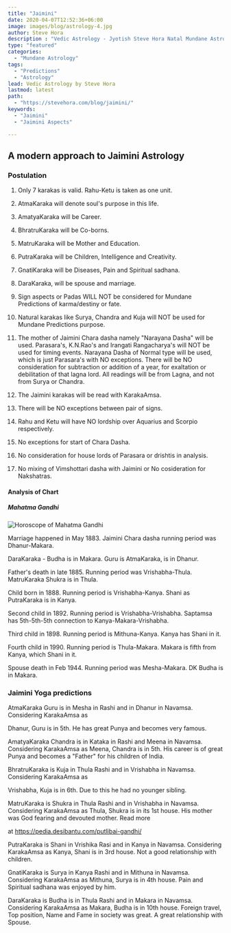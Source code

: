 ```yaml
---
title: "Jaimini"
date: 2020-04-07T12:52:36+06:00
image: images/blog/astrology-4.jpg
author: Steve Hora
description : "Vedic Astrology - Jyotish Steve Hora Natal Mundane Astrology Horoscope Reading Predictions Jaimini Aspects"
type: "featured"
categories: 
  - "Mundane Astrology"
tags:
  - "Predictions"
  - "Astrology"
lead: Vedic Astrology by Steve Hora
lastmod: latest 
path:
  - "https://stevehora.com/blog/jaimini/"
keywords:
  - "Jaimini"
  - "Jaimini Aspects"

---
```


## A modern approach to Jaimini Astrology

### Postulation

1. Only 7 karakas is valid. Rahu-Ketu is taken as one unit.

2. AtmaKaraka will denote soul's purpose in this life.

3. AmatyaKaraka will be Career.

4. BhratruKaraka will be Co-borns.

5. MatruKaraka will be Mother and Education.

6. PutraKaraka will be Children, Intelligence and Creativity.

7. GnatiKaraka will be Diseases, Pain and Spiritual sadhana.

8. DaraKaraka, will be spouse and marriage.

9. Sign aspects or Padas WILL NOT be considered for Mundane Predictions of karma/destiny or fate.

10. Natural karakas like Surya, Chandra and Kuja will NOT be used for Mundane Predictions purpose.

11. The mother of Jaimini Chara dasha namely "Narayana Dasha" will be used. Parasara's, K.N.Rao's and Irangati Rangacharya's will NOT be used for timing events. Narayana Dasha of Normal type will be used, which is just 
Parasara's with NO exceptions. There will be NO consideration for subtraction or addition of a year, for exaltation or debilitation of that lagna lord. All readings will be from Lagna, and not from Surya or Chandra.

12. The Jaimini karakas will be read with KarakaAmsa.

13. There will be NO exceptions between pair of signs.

14. Rahu and Ketu will have NO lordship over Aquarius and Scorpio respectively.

15. No exceptions for start of Chara Dasha.

16. No consideration for house lords of Parasara or drishtis in analysis.

17. No mixing of Vimshottari dasha with Jaimini or No cosideration for Nakshatras.

#### Analysis of Chart

##### Mahatma Gandhi

![Horoscope of Mahatma Gandhi](/images/blog/mahatma-gandhi.png)

Marriage happened in May 1883. Jaimini Chara dasha running period was Dhanur-Makara.

DaraKaraka - Budha is in Makara. Guru is AtmaKaraka, is in Dhanur.

Father's death in late 1885. Running period was Vrishabha-Thula. MatruKaraka Shukra is in Thula.

Child born in 1888. Running period is Vrishabha-Kanya. Shani as PutraKaraka is in Kanya.

Second child in 1892. Running period is Vrishabha-Vrishabha. Saptamsa has 5th-5th-5th connection to Kanya-Makara-Vrishabha.
 
Third child in 1898. Running period is Mithuna-Kanya. Kanya has Shani in it.

Fourth child in 1990. Running period is Thula-Makara. Makara is fifth from Kanya, which Shani in it.

Spouse death in Feb 1944. Running period was Mesha-Makara. DK Budha is in Makara.

### Jaimini Yoga predictions

AtmaKaraka Guru is in Mesha in Rashi and in Dhanur in Navamsa. Considering KarakaAmsa as 

Dhanur, Guru is in 5th. He has great Punya and becomes very famous.

AmatyaKaraka Chandra is in Kataka in Rashi and Meena in Navamsa. Considering KarakaAmsa as Meena, Chandra is in 5th. His career is of great Punya and becomes a "Father" for his children 
of India.

BhratruKaraka is Kuja in Thula Rashi and in Vrishabha in Navamsa. Considering KarakaAmsa as 

Vrishabha, Kuja is in 6th. Due to this he had no younger sibling.

MatruKaraka is Shukra in Thula Rashi and in Vrishabha in Navamsa. Considering KarakaAmsa as Thula, Shukra is in its 1st house. His mother was God fearing and devouted mother. Read more 

at https://pedia.desibantu.com/putlibai-gandhi/

PutraKaraka is Shani in Vrishika Rasi and in Kanya in Navamsa. Considering KarakaAmsa as Kanya, Shani is in 3rd house. Not a good relationship with children.

GnatiKaraka is Surya in Kanya Rashi and in Mithuna in Navamsa. Considering KarakaAmsa as Mithuna, Surya is in 4th house. Pain and Spiritual sadhana was enjoyed by him.

DaraKaraka is Budha is in Thula Rashi and in Makara in Navamsa. Considering KarakaAmsa as Makara, Budha is in 10th house. Foreign travel, Top position, Name and Fame in society was great.
A great relationship with Spouse.
